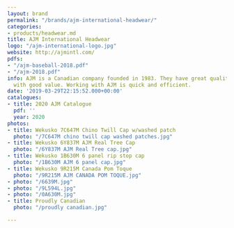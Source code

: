 ```yaml
---
layout: brand
permalink: "/brands/ajm-international-headwear/"
categories:
- products/headwear.md
title: AJM International Headwear
logo: "/ajm-international-logo.jpg"
website: http://ajmintl.com/
pdfs:
- "/ajm-baseball-2018.pdf"
- "/ajm-2018.pdf"
info: AJM is a Canadian company founded in 1983. They have great quality headwear
  with good value. Working with AJM is quick and efficient.
date: '2019-03-29T22:15:52.000+00:00'
catalogues:
- title: 2020 AJM Catalogue
  pdf: ''
  year: 2020
photos:
- title: Wekusko 7C647M Chino Twill Cap w/washed patch
  photo: "/7C647M chino twill cap washed patches.jpg"
- title: Wekusko 6Y837M AJM Real Tree Cap
  photo: "/6Y837M AJM Real Tree cap.jpg"
- title: Wekusko 1B630M 6 panel rip stop cap
  photo: "/1B630M AJM 6 panel cap.jpg"
- title: Wekusko 9R215M Canada Pom Toque
  photo: "/9R215M AJM CANADA POM TOQUE.jpg"
- photo: "/6639M.jpg"
- photo: "/9L594L.jpg"
- photo: "/0A630M.jpg"
- title: Proudly Canadian
  photo: "/proudly canadian.jpg"

---
```

